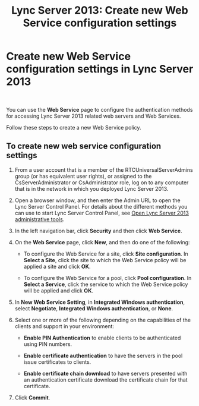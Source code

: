 ﻿---
title: 'Lync Server 2013: Create new Web Service configuration settings'
TOCTitle: Create new Web Service configuration settings
ms:assetid: f3f04d81-8a1f-427f-bd0f-fb659024e096
ms:mtpsurl: https://technet.microsoft.com/en-us/library/Gg182605(v=OCS.15)
ms:contentKeyID: 48185801
ms.date: 07/23/2014
mtps_version: v=OCS.15
---

# Create new Web Service configuration settings in Lync Server 2013

 


You can use the **Web Service** page to configure the authentication methods for accessing Lync Server 2013 related web servers and Web Services.

Follow these steps to create a new Web Service policy.

## To create new web service configuration settings

1.  From a user account that is a member of the RTCUniversalServerAdmins group (or has equivalent user rights), or assigned to the CsServerAdministrator or CsAdministrator role, log on to any computer that is in the network in which you deployed Lync Server 2013.

2.  Open a browser window, and then enter the Admin URL to open the Lync Server Control Panel. For details about the different methods you can use to start Lync Server Control Panel, see [Open Lync Server 2013 administrative tools](lync-server-2013-open-lync-server-administrative-tools.md).

3.  In the left navigation bar, click **Security** and then click **Web Service**.

4.  On the **Web Service** page, click **New**, and then do one of the following:
    
      - To configure the Web Service for a site, click **Site configuration**. In **Select a Site**, click the site to which the Web Service policy will be applied a site and click **OK**.
    
      - To configure the Web Service for a pool, click **Pool configuration**. In **Select a Service**, click the service to which the Web Service policy will be applied and click **OK**.

5.  In **New Web Service Setting**, in **Integrated Windows authentication**, select **Negotiate**, **Integrated Windows authentication**, or **None**.

6.  Select one or more of the following depending on the capabilities of the clients and support in your environment:
    
      - **Enable PIN Authentication** to enable clients to be authenticated using PIN numbers.
    
      - **Enable certificate authentication** to have the servers in the pool issue certificates to clients.
    
      - **Enable certificate chain download** to have servers presented with an authentication certificate download the certificate chain for that certificate.

7.  Click **Commit**.

